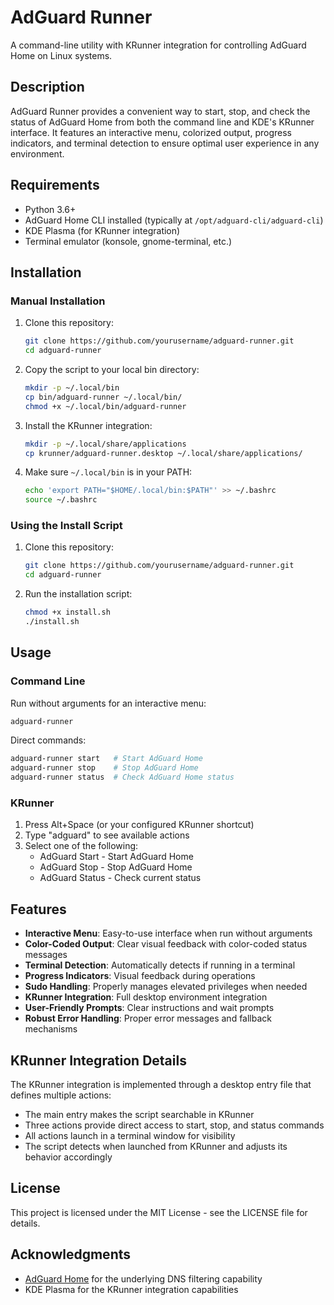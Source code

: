 # AdGuard Runner

A command-line utility with KRunner integration for controlling AdGuard Home on Linux systems.

## Description

AdGuard Runner provides a convenient way to start, stop, and check the status of AdGuard Home from both the command line and KDE's KRunner interface. It features an interactive menu, colorized output, progress indicators, and terminal detection to ensure optimal user experience in any environment.

## Requirements

- Python 3.6+
- AdGuard Home CLI installed (typically at `/opt/adguard-cli/adguard-cli`)
- KDE Plasma (for KRunner integration)
- Terminal emulator (konsole, gnome-terminal, etc.)

## Installation

### Manual Installation

1. Clone this repository:
   ```bash
   git clone https://github.com/yourusername/adguard-runner.git
   cd adguard-runner
   ```

2. Copy the script to your local bin directory:
   ```bash
   mkdir -p ~/.local/bin
   cp bin/adguard-runner ~/.local/bin/
   chmod +x ~/.local/bin/adguard-runner
   ```

3. Install the KRunner integration:
   ```bash
   mkdir -p ~/.local/share/applications
   cp krunner/adguard-runner.desktop ~/.local/share/applications/
   ```

4. Make sure `~/.local/bin` is in your PATH:
   ```bash
   echo 'export PATH="$HOME/.local/bin:$PATH"' >> ~/.bashrc
   source ~/.bashrc
   ```

### Using the Install Script

1. Clone this repository:
   ```bash
   git clone https://github.com/yourusername/adguard-runner.git
   cd adguard-runner
   ```

2. Run the installation script:
   ```bash
   chmod +x install.sh
   ./install.sh
   ```

## Usage

### Command Line

Run without arguments for an interactive menu:
```bash
adguard-runner
```

Direct commands:
```bash
adguard-runner start   # Start AdGuard Home
adguard-runner stop    # Stop AdGuard Home
adguard-runner status  # Check AdGuard Home status
```

### KRunner

1. Press Alt+Space (or your configured KRunner shortcut)
2. Type "adguard" to see available actions
3. Select one of the following:
   - AdGuard Start - Start AdGuard Home
   - AdGuard Stop - Stop AdGuard Home
   - AdGuard Status - Check current status

## Features

- **Interactive Menu**: Easy-to-use interface when run without arguments
- **Color-Coded Output**: Clear visual feedback with color-coded status messages
- **Terminal Detection**: Automatically detects if running in a terminal
- **Progress Indicators**: Visual feedback during operations
- **Sudo Handling**: Properly manages elevated privileges when needed
- **KRunner Integration**: Full desktop environment integration
- **User-Friendly Prompts**: Clear instructions and wait prompts
- **Robust Error Handling**: Proper error messages and fallback mechanisms

## KRunner Integration Details

The KRunner integration is implemented through a desktop entry file that defines multiple actions:
- The main entry makes the script searchable in KRunner
- Three actions provide direct access to start, stop, and status commands
- All actions launch in a terminal window for visibility
- The script detects when launched from KRunner and adjusts its behavior accordingly

## License

This project is licensed under the MIT License - see the LICENSE file for details.

## Acknowledgments

- [AdGuard Home](https://github.com/AdguardTeam/AdGuardHome) for the underlying DNS filtering capability
- KDE Plasma for the KRunner integration capabilities

